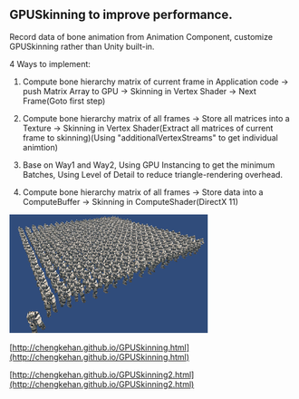 ## GPUSkinning to improve performance.

Record data of bone animation from Animation Component, customize GPUSkinning rather than Unity built-in.

4 Ways to implement: 

1. Compute bone hierarchy matrix of current frame in Application code -> push Matrix Array to GPU -> Skinning in Vertex Shader -> Next Frame(Goto first step)

2. Compute bone hierarchy matrix of all frames -> Store all matrices into a Texture -> Skinning in Vertex Shader(Extract all matrices of current frame to skinning)(Using "additionalVertexStreams" to get individual animtion)

3. Base on Way1 and Way2, Using GPU Instancing to get the minimum Batches, Using Level of Detail to reduce triangle-rendering overhead.

4. Compute bone hierarchy matrix of all frames -> Store data into a ComputeBuffer -> Skinning in ComputeShader(DirectX 11)

![img](screenshot.gif)

[http://chengkehan.github.io/GPUSkinning.html](http://chengkehan.github.io/GPUSkinning.html)

[http://chengkehan.github.io/GPUSkinning2.html](http://chengkehan.github.io/GPUSkinning2.html)
